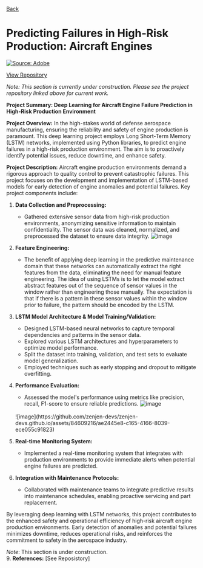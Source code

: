 [Back](https://zenjen-devs.github.io)

# Predicting Failures in High-Risk Production: Aircraft Engines

<p><a href="https://zenjen-devs.github.io/predicting_failures"><img src="https://www.adsadvance.co.uk/media/images/2022%20SUMMER/AircraftTechConnectivity-ByGoldenDayz-CpyrtSS1774733423.jpg" title="Source: Adobe"/></a></p>


[View Repository](https://github.com/zenjen-dev/deep-learning_predicting-failures/blob/main/DeepLearning_PredictiveMaintenance.ipynb) <br>

*Note: This section is currently under construction. Please see the project repository linked above for current work.*

**Project Summary: Deep Learning for Aircraft Engine Failure Prediction in High-Risk Production Environment**

**Project Overview:**
In the high-stakes world of defense aerospace manufacturing, ensuring the reliability and safety of engine production is paramount. This deep learning project employs Long Short-Term Memory (LSTM) networks, implemented using Python libraries, to predict engine failures in a high-risk production environment. The aim is to proactively identify potential issues, reduce downtime, and enhance safety.

**Project Description:**
Aircraft engine production environments demand a rigorous approach to quality control to prevent catastrophic failures. This project focuses on the development and implementation of LSTM-based models for early detection of engine anomalies and potential failures. Key project components include:

1. **Data Collection and Preprocessing:**
   - Gathered extensive sensor data from high-risk production environments, anonymizing sensitive information to maintain confidentiality. The sensor data was cleaned, normalized, and preprocessed the dataset to ensure data integrity.
  ![image](https://github.com/zenjen-devs/zenjen-devs.github.io/assets/84609216/30ac2eb0-e2f6-4480-a3e7-e258b0bf476b)


2. **Feature Engineering:**
   - The benefit of applying deep learning in the predictive maintenance domain that these networks can automatically extract the right features from the data, eliminating the need for manual feature engineering. The idea of using LSTMs is to let the model extract abstract features out of the sequence of sensor values in the window rather than engineering those manually. The expectation is that if there is a pattern in these sensor values within the window prior to failure, the pattern should be encoded by the LSTM.

4. **LSTM Model Architecture & Model Training/Validation:**
   - Designed LSTM-based neural networks to capture temporal dependencies and patterns in the sensor data.
   - Explored various LSTM architectures and hyperparameters to optimize model performance.
   - Split the dataset into training, validation, and test sets to evaluate model generalization.
   - Employed techniques such as early stopping and dropout to mitigate overfitting.

5. **Performance Evaluation:**
   - Assessed the model's performance using metrics like precision, recall, F1-score to ensure reliable predictions.
   ![image](https://github.com/zenjen-devs/zenjen-devs.github.io/assets/84609216/d776bfe9-22d8-49f1-b4b7-5c14802e0a27)
   <br>
   ![image](https://github.com/zenjen-devs/zenjen-devs.github.io/assets/84609216/ae2445e8-c165-4166-8039-ece055c91823)
     <br>

7. **Real-time Monitoring System:**
   - Implemented a real-time monitoring system that integrates with production environments to provide immediate alerts when potential engine failures are predicted.

8. **Integration with Maintenance Protocols:**
   - Collaborated with maintenance teams to integrate predictive results into maintenance schedules, enabling proactive servicing and part replacement.

By leveraging deep learning with LSTM networks, this project contributes to the enhanced safety and operational efficiency of high-risk aircraft engine production environments. Early detection of anomalies and potential failures minimizes downtime, reduces operational risks, and reinforces the commitment to safety in the aerospace industry.

*Note*: This section is under construction. <br>
9. **References:** [See Reposistory]
